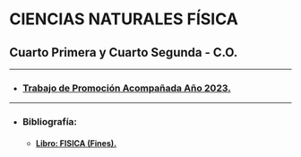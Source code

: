 CIENCIAS NATURALES FÍSICA
===
Cuarto Primera y Cuarto Segunda - C.O.
---

- - - 
* ### [Trabajo de Promoción Acompañada Año 2023.](http://google.com)
- - - 
* ### Bibliografía:
    * #### [Libro: FISICA (Fines).](http://www.bnm.me.gov.ar/giga1/documentos/EL006506.pdf)